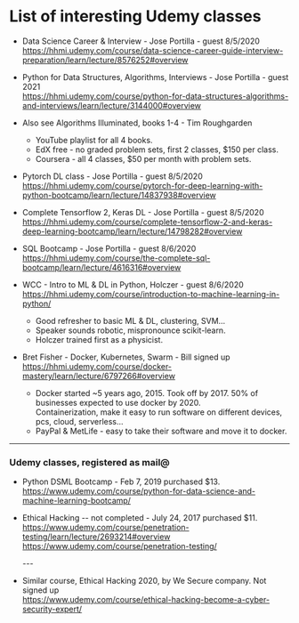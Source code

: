 # List of interesting Udemy classes   

   
  * Data Science Career & Interview - Jose Portilla - guest 8/5/2020   
    https://hhmi.udemy.com/course/data-science-career-guide-interview-preparation/learn/lecture/8576252#overview  
  
  * Python for Data Structures, Algorithms, Interviews - Jose Portilla - guest 2021  
    https://hhmi.udemy.com/course/python-for-data-structures-algorithms-and-interviews/learn/lecture/3144000#overview
    
  * Also see Algorithms Illuminated, books 1-4 - Tim Roughgarden  
    - YouTube playlist for all 4 books.  
    - EdX free - no graded problem sets, first 2 classes, $150 per class.  
    - Coursera - all 4 classes, $50 per month with problem sets.  
  
  * Pytorch DL class - Jose Portilla  - guest 8/5/2020  
    https://hhmi.udemy.com/course/pytorch-for-deep-learning-with-python-bootcamp/learn/lecture/14837938#overview    
    
  * Complete Tensorflow 2, Keras DL - Jose Portilla - guest 8/5/2020  
    https://hhmi.udemy.com/course/complete-tensorflow-2-and-keras-deep-learning-bootcamp/learn/lecture/14798282#overview    
  
  * SQL Bootcamp - Jose Portilla - guest 8/6/2020  
    https://hhmi.udemy.com/course/the-complete-sql-bootcamp/learn/lecture/4616316#overview
  
  * WCC - Intro to ML & DL in Python, Holczer - guest 8/6/2020  
    https://hhmi.udemy.com/course/introduction-to-machine-learning-in-python/  
    - Good refresher to basic ML & DL, clustering, SVM...   
    - Speaker sounds robotic, mispronounce scikit-learn.  
    - Holczer trained first as a physicist.  
  
  * Bret Fisher - Docker, Kubernetes, Swarm - Bill signed up 
    https://hhmi.udemy.com/course/docker-mastery/learn/lecture/6797266#overview  
    
     * Docker started ~5 years ago, 2015. Took off by 2017. 50% of businesses expected to use docker by 2020.  
       Containerization, make it easy to run software on different devices, pcs, cloud, serverless...  
     * PayPal & MetLife - easy to take their software and move it to docker.  
     
   --------   
   
### Udemy classes, registered as mail@  

  * Python DSML Bootcamp - Feb 7, 2019 purchased $13.   
    https://www.udemy.com/course/python-for-data-science-and-machine-learning-bootcamp/  
  
  * Ethical Hacking -- not completed - July 24, 2017 purchased $11.  
    https://www.udemy.com/course/penetration-testing/learn/lecture/2693214#overview  
    https://www.udemy.com/course/penetration-testing/  

    \-\-\-  

  * Similar course, Ethical Hacking 2020, by We Secure company. Not signed up     
    https://www.udemy.com/course/ethical-hacking-become-a-cyber-security-expert/  
